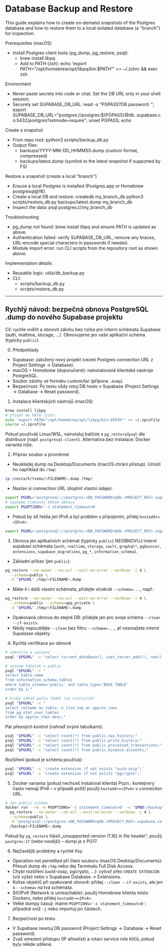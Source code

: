 # Database Backup and Restore

This guide explains how to create on-demand snapshots of the Postgres database and how to restore them to a local isolated database (a "branch") for inspection.

Prerequisites (macOS)
- Install Postgres client tools (pg_dump, pg_restore, psql):
  - brew install libpq
  - Add to PATH (zsh): echo 'export PATH="/opt/homebrew/opt/libpq/bin:$PATH"' >> ~/.zshrc && exec zsh

Environment
- Never paste secrets into code or chat. Set the DB URL only in your shell session.
- Securely set SUPABASE_DB_URL:
  read -s "PGPASS?DB password: "; export SUPABASE_DB_URL="postgres://postgres:${PGPASS}@db.<your-project>.supabase.co:5432/postgres?sslmode=require"; unset PGPASS; echo

Create a snapshot
- From repo root:
  python3 scripts/backup_db.py
- Output files:
  - backups/YYYY-MM-DD_HHMMSS.dump (custom format, compressed)
  - backups/latest.dump (symlink to the latest snapshot if supported by FS)

Restore a snapshot (create a local "branch")
- Ensure a local Postgres is installed (Postgres.app or Homebrew postgresql@16).
- Create a local DB and restore:
  createdb my_branch_db
  python3 scripts/restore_db.py backups/latest.dump my_branch_db
- Inspect the data:
  psql postgres:///my_branch_db

Troubleshooting
- pg_dump not found: brew install libpq and ensure PATH is updated as above.
- Authentication failed: verify SUPABASE_DB_URL, remove any braces, URL-encode special characters in passwords if needed.
- Module import error: run CLI scripts from the repository root as shown above.

Implementation details
- Reusable logic: utils/db_backup.py
- CLI:
  - scripts/backup_db.py
  - scripts/restore_db.py

---

## Rychlý návod: bezpečná obnova PostgreSQL .dump do nového Supabase projektu

Cíl: rychle ověřit a obnovit zálohu bez rizika pro interní schémata Supabase (auth, realtime, storage, …). Obnovujeme jen vaše aplikační schéma (typicky `public`).

0) Předpoklady
- Supabase: založený nový projekt (vezmi Postgres connection URL z Project Settings → Database).
- macOS + Homebrew (doporučené): nainstalované klientské nástroje PostgreSQL.
- Soubor zálohy ve formátu custom/tar (přípona `.dump`).
- Bezpečnost: Po testu vždy rotuj DB heslo v Supabase (Project Settings → Database → Reset password).

1) Instalace klientských nástrojů (macOS)
```bash
brew install libpq
# přidat do PATH (zsh):
echo 'export PATH="/opt/homebrew/opt/libpq/bin:$PATH"' >> ~/.zprofile
source ~/.zprofile
```
Pokud používáš Linux/WSL, nainstaluj balíček s `pg_restore`/`psql` dle distribuce (např. `postgresql-client`).
Alternativa bez instalace: Docker varianta níže.

2) Připrav soubor a proměnné
- Neukládej dump na Desktop/Documents (macOS chrání přístup). Umísti ho například do `/tmp`:
```bash
cp /cesta/k/tvemu/<FILENAME>.dump /tmp/
```
- Nastav si connection URL (doplnit vlastní údaje):
```bash
export PGURL='postgresql://postgres:<DB_PASSWORD>@db.<PROJECT_REF>.supabase.co:5432/postgres?sslmode=require'
# vypneme timeouty během obnovy
export PGOPTIONS='-c statement_timeout=0'
```
- Pokud by síť řešila jen IPv6 a byl problém s připojením, přidej `hostaddr=<IPv4>`:
```bash
export PGURL='postgresql://postgres:<DB_PASSWORD>@db.<PROJECT_REF>.supabase.co:5432/postgres?sslmode=require&hostaddr=<DB_IPV4>'
```

3) Obnova jen aplikačních schémat (typicky `public`)
NEOBNOVUJ interní supabasí schémata (`auth`, `realtime`, `storage`, `vault`, `graphql*`, `pgbouncer`, `extensions`, `supabase_migrations`, `pg_*`, `information_schema`).
- Základní příkaz (jen `public`):
```bash
pg_restore --no-owner --no-acl --exit-on-error --verbose -j 4 \
  --schema=public \
  -d "$PGURL" /tmp/<FILENAME>.dump
```
- Máte-li i další vlastní schémata, přidejte vícekrát `--schema=...`, např.:
```bash
pg_restore --no-owner --no-acl --exit-on-error --verbose -j 4 \
  --schema=public --schema=app_private \
  -d "$PGURL" /tmp/<FILENAME>.dump
```
- Opakovaná obnova do stejné DB: přidejte jen pro svoje schéma `--clean --if-exists`.
- Nikdy nepouštějte `--clean` bez filtru `--schema=...`, ať nesmažete interní Supabase objekty.

4) Rychlá verifikace po obnově
```bash
# identita a spojení
psql "$PGURL" -c "select current_database(), inet_server_addr(), now();"

# seznam tabulek v public
psql "$PGURL" -c "
select table_name
from information_schema.tables
where table_schema='public' and table_type='BASE TABLE'
order by 1;"

# hrubý odhad počtu řádků (ze statistik)
psql "$PGURL" -c "
select relname as table, n_live_tup as approx_rows
from pg_stat_user_tables
order by approx_rows desc;"
```
Pár přesných kontrol (nahraď svými tabulkami):
```bash
psql "$PGURL" -c "select count(*) from public.nav_history;"
psql "$PGURL" -c "select count(*) from public.price_history;"
psql "$PGURL" -c "select count(*) from public.processed_transactions;"
psql "$PGURL" -c "select count(*) from public.binance_accounts;"
```
Rozšíření (pokud je schéma používá):
```bash
psql "$PGURL" -c 'create extension if not exists "uuid-ossp";'
psql "$PGURL" -c 'create extension if not exists "pgcrypto";'
```

5) Docker varianta (pokud nechceš instalovat klienta)
Pozn.: kontejnery často nemají IPv6 – v případě potíží použij `hostaddr=<IPv4>` v connection URL.
```bash
# jen public schéma
docker run --rm -e PGOPTIONS='-c statement_timeout=0' -v "$PWD:/backup" postgres:17 \
  pg_restore --no-owner --no-acl --exit-on-error --verbose -j 4 \
  --schema=public \
  -d "postgresql://postgres:<DB_PASSWORD>@db.<PROJECT_REF>.supabase.co:5432/postgres?sslmode=require" \
  /backup/<FILENAME>.dump
```
Pokud by `pg_restore` hlásil „unsupported version (1.16) in file header“, použij `postgres:17` (nebo novější) – dump je z PG17.

6) Nejčastější problémy a rychlé fixy
- Operation not permitted při čtení souboru (macOS Desktop/Documents): Přesuň dump do `/tmp` nebo dej Terminalu Full Disk Access.
- Chybí rozšíření (uuid-ossp, pgcrypto, …): vytvoř přes `CREATE EXTENSION` (viz výše) nebo v Supabase Database → Extensions.
- Kolize objektů při opakované obnově: přidej `--clean --if-exists`, ale jen s `--schema=` na tvá schémata.
- Síť/IPv6 (Network is unreachable): použij Homebrew klienta místo Dockeru, nebo přidej `hostaddr=<IPv4>`.
- Velké dumpy časují: máme `PGOPTIONS='-c statement_timeout=0'`; případně sniž `-j` nebo importuj po částech.

7) Bezpečnost po testu
- V Supabase resetuj DB password (Project Settings → Database → Reset password).
- Zvaž omezení přístupu (IP allowlist) a rotaci service role klíčů, pokud byly někde sdílené.

